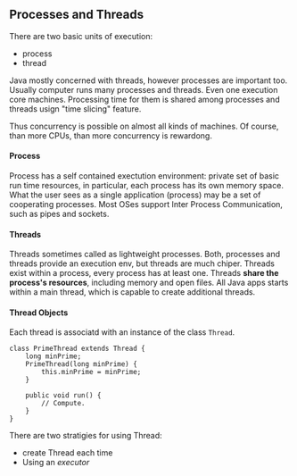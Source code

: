 ## Processes and Threads
There are two basic units of execution:

- process
- thread

Java mostly concerned with threads, however processes are important too. Usually computer runs many processes and threads. Even one execution core machines. Processing time for them is shared among processes and threads usign "time slicing" feature.

Thus concurrency is possible on almost all kinds of machines. Of course, than more CPUs, than more concurrency is rewardong.

#### Process
Process has a self contained exectution environment: private set of basic run time resources, in particular, each process has its own memory space. What the user sees as a single application (process) may be a set of cooperating processes. Most OSes support Inter Process Communication, such as pipes and sockets.

#### Threads
Threads sometimes called as lightweight processes. Both, processes and threads provide an execution env, but threads are much chiper. Threads exist within a process, every process has at least one. Threads **share the process's resources**, including memory and open files. All Java apps starts within a main thread, which is capable to create additional threads.

#### Thread Objects
Each thread is associatd with an instance of the class `Thread`.

```
class PrimeThread extends Thread {
    long minPrime;
    PrimeThread(long minPrime) {
        this.minPrime = minPrime;
    }
    
    public void run() {
        // Compute.
    }
}
```

There are two stratigies for using Thread:

- create Thread each time
- Using an *executor*

